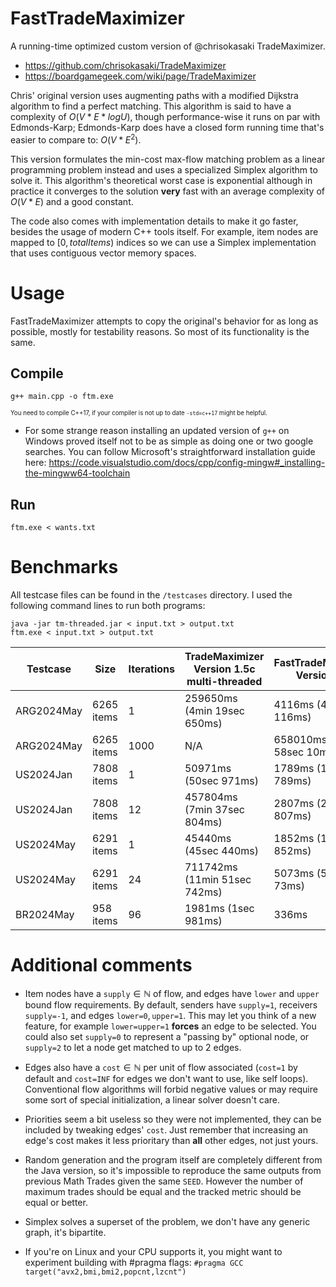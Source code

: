 # FastTradeMaximizer
A running-time optimized custom version of @chrisokasaki TradeMaximizer.

- https://github.com/chrisokasaki/TradeMaximizer
- https://boardgamegeek.com/wiki/page/TradeMaximizer

Chris' original version uses augmenting paths with a modified Dijkstra algorithm to find a perfect matching. This algorithm is said to have a complexity of $O(V * E * log U)$, though performance-wise it runs on par with Edmonds-Karp; Edmonds-Karp does have a closed form running time that's easier to compare to: $O(V * E^2)$.

This version formulates the min-cost max-flow matching problem as a linear programming problem instead and uses a specialized Simplex algorithm to solve it.  This algorithm's theoretical worst case is exponential although in practice it converges to the solution **very** fast with an average complexity of $O(V * E)$ and a good constant.

The code also comes with implementation details to make it go faster, besides the usage of modern C++ tools itself. For example, item nodes are mapped to $[0,totalItems)$ indices so we can use a Simplex implementation that uses contiguous vector memory spaces.

# Usage

FastTradeMaximizer attempts to copy the original's behavior for as long as possible, mostly for testability reasons. So most of its functionality is the same.

## Compile

    g++ main.cpp -o ftm.exe

<sup><sup>You need to compile C++17, if your compiler is not up to date ```-std=c++17``` might be helpful.<sup><sup>

- For some strange reason installing an updated version of ```g++``` on Windows proved itself not to be as simple as doing one or two google searches. You can follow Microsoft's straightforward installation guide here: https://code.visualstudio.com/docs/cpp/config-mingw#_installing-the-mingww64-toolchain

## Run

    ftm.exe < wants.txt

# Benchmarks

All testcase files can be found in the ```/testcases``` directory. I used the following command lines to run both programs:

    java -jar tm-threaded.jar < input.txt > output.txt
    ftm.exe < input.txt > output.txt

| Testcase   | Size       | Iterations | TradeMaximizer Version 1.5c multi-threaded | FastTradeMaximizer Version 0.1 |
|------------|------------|------------|--------------------------------------------|--------------------------------|
| ARG2024May | 6265 items | 1          | 259650ms (4min 19sec 650ms)                | 4116ms (4sec 116ms)            |
| ARG2024May | 6265 items | 1000       | N/A                                        | 658010ms (10min 58sec 10ms)    |
| US2024Jan  | 7808 items | 1          | 50971ms (50sec 971ms)                      | 1789ms (1sec 789ms)            |
| US2024Jan  | 7808 items | 12         | 457804ms (7min 37sec 804ms)                | 2807ms (2sec 807ms)            |
| US2024May  | 6291 items | 1          | 45440ms (45sec 440ms)                      | 1852ms (1sec 852ms)            |
| US2024May  | 6291 items | 24         | 711742ms (11min 51sec 742ms)               | 5073ms (5sec 73ms)             |
| BR2024May  | 958 items  | 96         | 1981ms (1sec 981ms)                        | 336ms                          |

# Additional comments

- Item nodes have a $\texttt{supply}\in\mathbb{N}$ of flow, and edges have $\texttt{lower}$ and $\texttt{upper}$ bound flow requirements. By default, senders have $\texttt{supply=1}$, receivers $\texttt{supply=-1}$, and edges $\texttt{lower=0}, \texttt{upper=1}$. This may let you think of a new feature, for example $\texttt{lower=upper=1}$ **forces** an edge to be selected. You could also set $\texttt{supply=0}$ to represent a "passing by" optional node, or $\texttt{supply=2}$ to let a node get matched to up to 2 edges.

- Edges also have a $\texttt{cost}\in\mathbb{N}$ per unit of flow associated ($\texttt{cost=1}$ by default and $\texttt{cost=INF}$ for edges we don't want to use, like self loops). Conventional flow algorithms will forbid negative values or may require some sort of special initialization, a linear solver doesn't care.

- Priorities seem a bit useless so they were not implemented, they can be included by tweaking edges' $\texttt{cost}$. Just remember that increasing an edge's cost makes it less prioritary than **all** other edges, not just yours.

- Random generation and the program itself are completely different from the Java version, so it's impossible to reproduce the same outputs from previous Math Trades given the same $\texttt{SEED}$. However the number of maximum trades should be equal and the tracked metric should be equal or better.

- Simplex solves a superset of the problem, we don't have any generic graph, it's bipartite.

- If you're on Linux and your CPU supports it, you might want to experiment building with #pragma flags: ```#pragma GCC target("avx2,bmi,bmi2,popcnt,lzcnt")```
